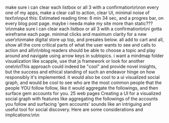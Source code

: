 make sure i can clear each listbox or all 3 with a confirmation\n\non every one of my apps, make a clear call to action, clear UI, minimal noise of text\n\nput this: Estimated reading time: 6 min 34 sec, and a progres bar, on every blog post page. maybe i needa make my site more than static???\n\nmake sure i can clear each listbox or all 3 with a confirmation\n\ni gotta wireframe each page. minimal clicks and maximum clarity for a new user\n\nmake digital store up top, and presales below. all add to cart and all, show all the core critical parts of what the user wants to see and calls to action and all\n\nblog readers should be able to choose a topic and play around and navigate using arrow keys in subtopics. i want a mindmap folder visualization like scapple, use that js framework or look for another one\n\nThis approach could indeed be "cool" and provide novel insights, but the success and ethical standing of such an endeavor hinge on how responsibly it's implemented. it would also be cool to a ui visualized social graph, and would be cool to see who are the most common people that the people YOU follow follow, like it would aggregate the followings, and then surface gem accounts for you. 25 web pages Creating a UI for a visualized social graph with features like aggregating the followings of the accounts you follow and surfacing 'gem accounts' sounds like an intriguing and useful tool for social discovery. Here are some considerations and implications:\n\n